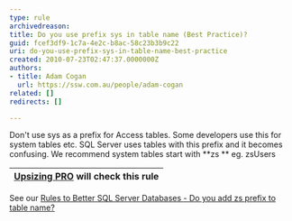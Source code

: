 ```yaml
---
type: rule
archivedreason: 
title: Do you use prefix sys in table name (Best Practice)?
guid: fcef3df9-1c7a-4e2c-b8ac-58c23b3b9c22
uri: do-you-use-prefix-sys-in-table-name-best-practice
created: 2010-07-23T02:47:37.0000000Z
authors:
- title: Adam Cogan
  url: https://ssw.com.au/people/adam-cogan
related: []
redirects: []

---
```


Don't use sys as a prefix for Access tables. Some developers use this for system tables etc. SQL Server uses tables with this prefix and it becomes confusing. We recommend system tables start with  **zs ** eg. zsUsers



<!--endintro-->


| [Upsizing PRO](http&#58;//www.ssw.com.au/ssw/UpsizingPRO) will check this rule  |
| --- |

 See our [Rules to Better SQL Server Databases - Do you add zs prefix to table name?](http&#58;//www.ssw.com.au/ssw/Standards/Rules/RulesToBetterSQLServerDatabases.aspx#ZSPrefix)

